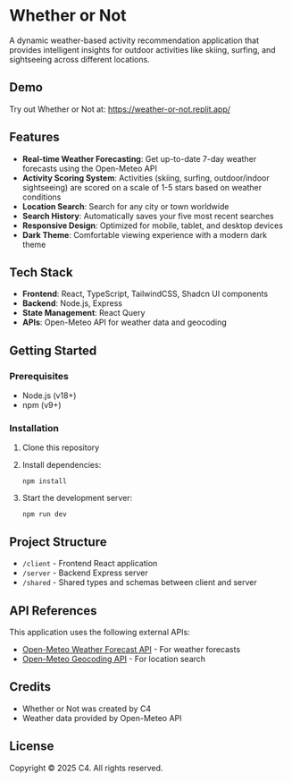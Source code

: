# Whether or Not

A dynamic weather-based activity recommendation application that provides intelligent insights for outdoor activities like skiing, surfing, and sightseeing across different locations.

## Demo

Try out Whether or Not at: https://weather-or-not.replit.app/

## Features

- **Real-time Weather Forecasting**: Get up-to-date 7-day weather forecasts using the Open-Meteo API
- **Activity Scoring System**: Activities (skiing, surfing, outdoor/indoor sightseeing) are scored on a scale of 1-5 stars based on weather conditions
- **Location Search**: Search for any city or town worldwide
- **Search History**: Automatically saves your five most recent searches
- **Responsive Design**: Optimized for mobile, tablet, and desktop devices
- **Dark Theme**: Comfortable viewing experience with a modern dark theme

## Tech Stack

- **Frontend**: React, TypeScript, TailwindCSS, Shadcn UI components
- **Backend**: Node.js, Express
- **State Management**: React Query
- **APIs**: Open-Meteo API for weather data and geocoding

## Getting Started

### Prerequisites

- Node.js (v18+)
- npm (v9+)

### Installation

1. Clone this repository
2. Install dependencies:
   ```
   npm install
   ```

3. Start the development server:
   ```
   npm run dev
   ```

## Project Structure

- `/client` - Frontend React application
- `/server` - Backend Express server
- `/shared` - Shared types and schemas between client and server

## API References

This application uses the following external APIs:

- [Open-Meteo Weather Forecast API](https://open-meteo.com/en/docs) - For weather forecasts
- [Open-Meteo Geocoding API](https://open-meteo.com/en/docs/geocoding-api) - For location search

## Credits

- Whether or Not was created by C4
- Weather data provided by Open-Meteo API

## License

Copyright © 2025 C4. All rights reserved.